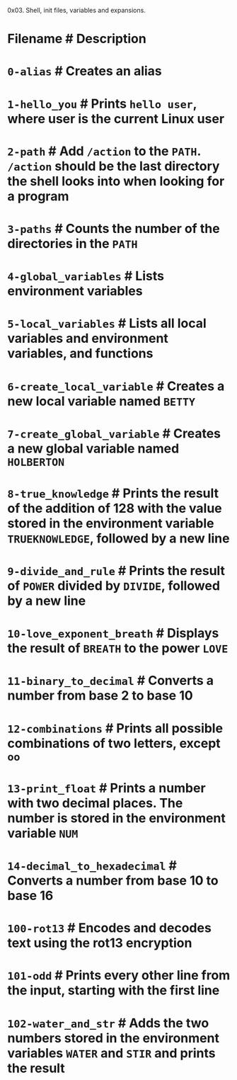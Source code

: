 0x03. Shell, init files, variables and expansions.
# Filename # Description #
		
# `0-alias` # Creates an alias #
		
# `1-hello_you` # Prints `hello user`, where user is the current Linux user 		
# `2-path` # Add `/action` to the `PATH`. `/action` should be the last directory the shell looks into when looking for a program #
		
# `3-paths` # Counts the number of the directories in the `PATH` #
		
# `4-global_variables` # Lists environment variables #
		
# `5-local_variables` # Lists all local variables and environment variables, and functions #
		
# `6-create_local_variable` # Creates a new local variable named `BETTY` #
		
# `7-create_global_variable` # Creates a new global variable named `HOLBERTON` #
		
# `8-true_knowledge` # Prints the result of the addition of 128 with the value stored in the environment variable `TRUEKNOWLEDGE`, followed by a new line #
		
# `9-divide_and_rule` # Prints the result of `POWER` divided by `DIVIDE`, followed by a new line #
		
# `10-love_exponent_breath` # Displays the result of `BREATH` to the power `LOVE` #
		
# `11-binary_to_decimal` # Converts a number from base 2 to base 10 #
		
# `12-combinations` # Prints all possible combinations of two letters, except `oo` #
		
# `13-print_float` # Prints a number with two decimal places. The number is stored in the environment variable `NUM` #
		
# `14-decimal_to_hexadecimal` # Converts a number from base 10 to base 16 #
		
# `100-rot13` # Encodes and decodes text using the rot13 encryption #
		
# `101-odd` # Prints every other line from the input, starting with the first line #
		
# `102-water_and_str` # Adds the two numbers stored in the environment variables `WATER` and `STIR` and prints the result #
